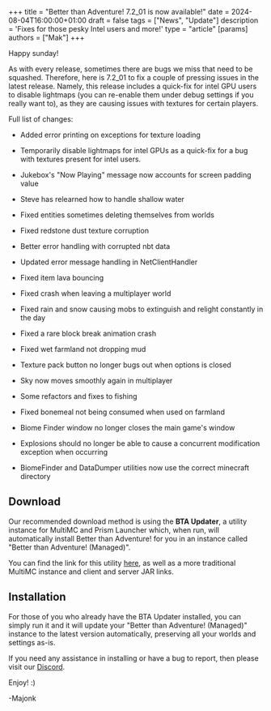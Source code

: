 +++
title = "Better than Adventure! 7.2_01 is now available!"
date = 2024-08-04T16:00:00+01:00
draft = false
tags = ["News", "Update"]
description = 'Fixes for those pesky Intel users and more!'
type = "article"
[params]
    authors = ["Mak"]
+++

Happy sunday!

As with every release, sometimes there are bugs we miss that need to be squashed. Therefore, here is 7.2_01 to fix a couple of pressing issues in the latest release. Namely, this release includes a quick-fix for intel GPU users to disable lightmaps (you can re-enable them under debug settings if you really want to), as they are causing issues with textures for certain players.

Full list of changes:

-   Added error printing on exceptions for texture loading
-   Temporarily disable lightmaps for intel GPUs as a quick-fix for a bug with textures present for intel users.
-   Jukebox's "Now Playing" message now accounts for screen padding value

-   Steve has relearned how to handle shallow water
-   Fixed entities sometimes deleting themselves from worlds
-   Fixed redstone dust texture corruption
-   Better error handling with corrupted nbt data
-   Updated error message handling in NetClientHandler
-   Fixed item lava bouncing
-   Fixed crash when leaving a multiplayer world
-   Fixed rain and snow causing mobs to extinguish and relight constantly in the day
-   Fixed a rare block break animation crash
-   Fixed wet farmland not dropping mud
-   Texture pack button no longer bugs out when options is closed
-   Sky now moves smoothly again in multiplayer
-   Some refactors and fixes to fishing
-   Fixed bonemeal not being consumed when used on farmland
-   Biome Finder window no longer closes the main game's window
-   Explosions should no longer be able to cause a concurrent modification exception when occurring
-   BiomeFinder and DataDumper utilities now use the correct minecraft directory

## Download

Our recommended download method is using the **BTA Updater**, a utility instance for MultiMC and Prism Launcher which, when run, will automatically install Better than Adventure! for you in an instance called "Better than Adventure! (Managed)".

You can find the link for this utility [here](/downloads), as well as a more traditional MultiMC instance and client and server JAR links.

## Installation

For those of you who already have the BTA Updater installed, you can simply run it and it will update your "Better than Adventure! (Managed)" instance to the latest version automatically, preserving all your worlds and settings as-is.

If you need any assistance in installing or have a bug to report, then please visit our [Discord](https://www.betterthanadventure.net/discord).

Enjoy! :)

-Majonk
